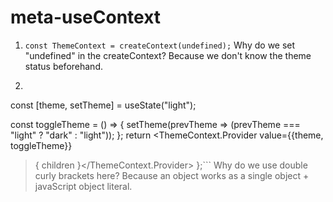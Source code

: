 # meta-useContext
1. ```const ThemeContext = createContext(undefined);```
Why do we set "undefined" in the createContext? Because we don't know the theme status beforehand.

2. ```export const ThemeProvider = ({ children }) => {
const [theme, setTheme] = useState("light");

const toggleTheme = () => {
setTheme(prevTheme => (prevTheme === "light" ? "dark" : "light"));
};
return <ThemeContext.Provider
value={{theme, toggleTheme}}
>{ children }</ThemeContext.Provider>
};```
Why do we use double curly brackets here? Because an object works as a single object + javaScript object literal.
